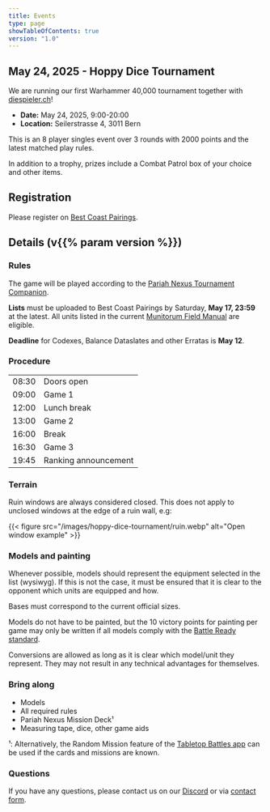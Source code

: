 ```yaml
---
title: Events
type: page
showTableOfContents: true
version: "1.0"
---
```

## May 24, 2025 - Hoppy Dice Tournament

We are running our first Warhammer 40,000 tournament together with [diespieler.ch](https://diespieler.ch)!

- **Date:** May 24, 2025, 9:00-20:00
- **Location:** Seilerstrasse 4, 3011 Bern

This is an 8 player singles event over 3 rounds with 2000 points and the latest matched play rules.

In addition to a trophy, prizes include a Combat Patrol box of your choice and other items.


## Registration


Please register on [Best Coast Pairings](https://www.bestcoastpairings.com/event/4J87vPgoZIMJ).


## Details (v{{% param version %}})
### Rules

The game will be played according to the [Pariah Nexus Tournament Companion](https://assets.warhammer-community.com/eng_warhammer40000_pariah_nexus_tournament_companion-eixdmbxjrp-dddcylhhbo.pdf).

**Lists** must be uploaded to Best Coast Pairings by Saturday, **May 17, 23:59** at the latest.
All units listed in the current [Munitorum Field Manual](https://www.warhammer-community.com/en-gb/downloads/warhammer-40000/) are eligible.

**Deadline** for Codexes, Balance Dataslates and other Erratas is **May 12**.


### Procedure

|       |                      |
| ----- | -------------------- |
| 08:30 | Doors open           |
| 09:00 | Game 1               |
| 12:00 | Lunch break          |
| 13:00 | Game 2               |
| 16:00 | Break                |
| 16:30 | Game 3               |
| 19:45 | Ranking announcement |


### Terrain

Ruin windows are always considered closed. This does not apply to unclosed windows at the edge of a ruin wall, e.g:

{{< figure src="/images/hoppy-dice-tournament/ruin.webp" alt="Open window example" >}}


### Models and painting

Whenever possible, models should represent the equipment selected in the list (wysiwyg).
If this is not the case, it must be ensured that it is clear to the opponent which units are equipped and how.

Bases must correspond to the current official sizes.

Models do not have to be painted, but the 10 victory points for painting per game may only be written if all models comply with the [Battle Ready standard](https://www.warhammer-community.com/en-gb/articles/xcSERTQx/citadel-colour-just-what-is-battle-ready/).

Conversions are allowed as long as it is clear which model/unit they represent.
They may not result in any technical advantages for themselves.


### Bring along

- Models 
- All required rules
- Pariah Nexus Mission Deck¹
- Measuring tape, dice, other game aids

¹: Alternatively, the Random Mission feature of the [Tabletop Battles app](https://ttba.goonhammer.com/) can be used if the cards and missions are known.


### Questions

If you have any questions, please contact us on our [Discord](https://discord.gg/Vzq39FbuYt) or via [contact form](/en/contact/).
